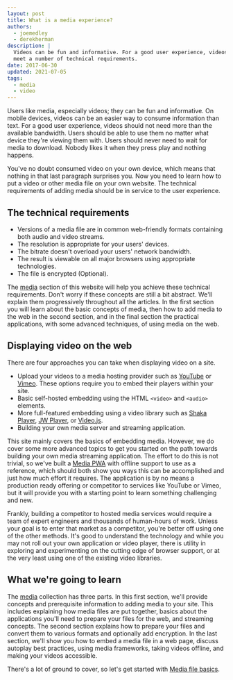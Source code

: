 ```yaml
---
layout: post
title: What is a media experience?
authors:
  - joemedley
  - derekherman
description: |
  Videos can be fun and informative. For a good user experience, videos need to
  meet a number of technical requirements.
date: 2017-06-30
updated: 2021-07-05
tags:
  - media
  - video
---
```


Users like media, especially videos; they can be fun and informative. On mobile
devices, videos can be an easier way to consume information than text. For a
good user experience, videos should not need more than the available bandwidth.
Users should be able to use them no matter what device they're viewing them
with. Users should never need to wait for media to download. Nobody likes it when
they press play and nothing happens.

You've no doubt consumed video on your own device, which means that nothing in
that last paragraph surprises you. Now you need to learn how to put a video or
other media file on your own website. The technical requirements of adding media
should be in service to the user experience.

## The technical requirements

* Versions of a media file are in common web-friendly formats containing both audio
  and video streams.
* The resolution is appropriate for your users' devices.
* The bitrate doesn't overload your users' network bandwidth.
* The result is viewable on all major browsers using appropriate technologies.
* The file is encrypted (Optional).

The [media](/media/) section of this website will help you achieve these technical
requirements. Don't worry if these concepts are still a bit abstract. We'll
explain them progressively throughout all the articles. In the first section you
will learn about the basic concepts of media, then how to add media to the web in
the second section, and in the final section the practical applications, with some
advanced techniques, of using media on the web.

## Displaying video on the web

There are four approaches you can take when displaying video on a site.

* Upload your videos to a media hosting provider such as [YouTube] or [Vimeo].
  These options require you to embed their players within your site.
* Basic self-hosted embedding using the HTML `<video>` and `<audio>` elements.
* More full-featured embedding using a video library such as [Shaka Player],
  [JW Player], or [Video.js].
* Building your own media server and streaming application.

This site mainly covers the basics of embedding media. However, we do cover
some more advanced topics to get you started on the path towards building your
own media streaming application. The effort to do this is not trivial, so we've
built a [Media PWA] with offline support to use as a reference, which
should both show you ways this can be accomplished and just how much
effort it requires. The application is by no means a production ready offering
or competitor to services like YouTube or Vimeo, but it will provide you with a
starting point to learn something challenging and new.

Frankly, building a competitor to hosted media services would require a team
of expert engineers and thousands of human-hours of work. Unless your goal is
to enter that market as a competitor, you're better off using one of the other
methods. It's good to understand the technology and while you may not roll out
your own application or video player, there is utility in exploring and
experimenting on the cutting edge of browser support, or at the very least
using one of the existing video libraries.

## What we're going to learn

The [media](/media/) collection has three parts. In this first section, we'll
provide concepts and prerequisite information to adding media to your site.
This includes explaining how media files are put together, basics about the
applications you'll need to prepare your files for the web, and streaming
concepts. The second section explains how to prepare your files and convert
them to various formats and optionally add encryption. In the last section,
we'll show you how to embed a media file in a web page, discuss autoplay best
practices, using media frameworks, taking videos offline, and making your videos
accessible.

There's a lot of ground to cover, so let's get started with [Media file
basics](/media-file-basics/).

[YouTube]: https://www.youtube.com/
[Vimeo]: https://vimeo.com/
[Shaka Player]: https://github.com/google/shaka-player
[JW Player]: https://developer.jwplayer.com/
[Video.js]: http://videojs.com/
[Media PWA]: https://github.com/xwp/web-dev-media

